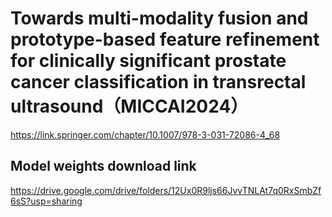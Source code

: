 # Towards multi-modality fusion and prototype-based feature refinement for clinically significant prostate cancer classification in transrectal ultrasound（MICCAI2024）
https://link.springer.com/chapter/10.1007/978-3-031-72086-4_68
## Model weights download link
https://drive.google.com/drive/folders/12Ux0R9ljs66JvvTNLAt7q0RxSmbZf6sS?usp=sharing
